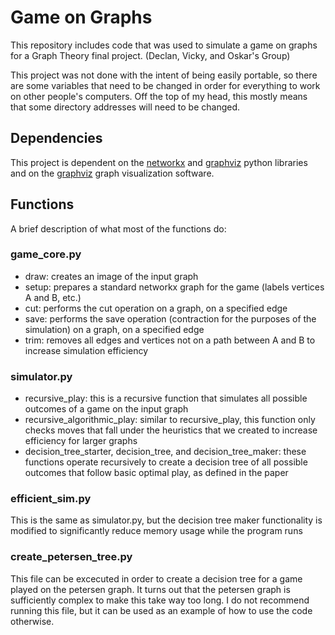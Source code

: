 # Game on Graphs
This repository includes code that was used to simulate a game on graphs for a Graph Theory final project. (Declan, Vicky, and Oskar's Group)

This project was not done with the intent of being easily portable, so there are some variables that need to be changed in order for everything to work on other people's computers. Off the top of my head, this mostly means that some directory addresses will need to be changed.

## Dependencies
This project is dependent on the [networkx](https://networkx.github.io) and [graphviz](https://github.com/xflr6/graphviz) python libraries and on the [graphviz](http://www.graphviz.org) graph visualization software.

## Functions
A brief description of what most of the functions do:

### game\_core.py
- draw: creates an image of the input graph
- setup: prepares a standard networkx graph for the game (labels vertices A and B, etc.)
- cut: performs the cut operation on a graph, on a specified edge
- save: performs the save operation (contraction for the purposes of the simulation) on a graph, on a specified edge
- trim: removes all edges and vertices not on a path between A and B to increase simulation efficiency
### simulator.py
- recursive\_play: this is a recursive function that simulates all possible outcomes of a game on the input graph
- recursive\_algorithmic\_play: similar to recursive\_play, this function only checks moves that fall under the heuristics that we created to increase efficiency for larger graphs
- decision\_tree\_starter, decision\_tree, and decision\_tree\_maker: these functions operate recursively to create a decision tree of all possible outcomes that follow basic optimal play, as defined in the paper
### efficient\_sim.py
This is the same as simulator.py, but the decision tree maker functionality is modified to significantly reduce memory usage while the program runs
### create\_petersen\_tree.py
This file can be excecuted in order to create a decision tree for a game played on the petersen graph. It turns out that the petersen graph is sufficiently complex to make this take way too long. I do not recommend running this file, but it can be used as an example of how to use the code otherwise. 




